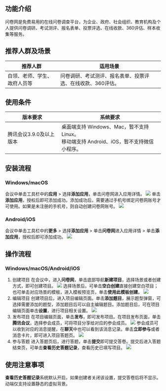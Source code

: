 ## 功能介绍
问卷网是免费易用的在线问卷调查平台，为企业、政府、社会组织、教育机构及个人提供问卷调研、考试测评、报名表单、投票评选、在线收款、360评估、样本收集等服务。

## 推荐人群及场景

| 推荐人群 | 适用场景 | 
|---------|---------|
| 白领、老师、学生、政府人员等 | 问卷调研、考试测评、报名表单、投票评选、在线收款、360评估。 | 

## 使用条件

| 版本要求 | 系统要求 | 
|---------|---------|
| 腾讯会议3.9.0及以上版本 | 桌面端支持 Windows、Mac，暂不支持 Linux。<br>移动端支持 Android、iOS，暂不支持微信小程序。 | 

## 安装流程
### Windows/macOS
会议中单击工具栏中的**应用** > 选择**添加应用**，单击问卷网进入应用详情。
![](https://qcloudimg.tencent-cloud.cn/raw/49f895bb0db444068537044b0659392e.png)
单击**添加应用**，授权后即可添加成功。添加成功后，需要通过手机号绑定问卷网账号才可使用。如果是未注册的手机号，则自动创建问卷网账号。
![](https://qcloudimg.tencent-cloud.cn/raw/517f5d367ff0428f307db06eb6146559.png)

### Android/iOS
会议中单击工具栏中的**更多** > 选择**添加应用** > 单击**问卷网**进入应用详情 > 单击**添加应用**，授权后即可添加成功。
![](https://qcloudimg.tencent-cloud.cn/raw/01a0a8e378ebdc0bf6c2931f38e5d58b.png)

## 操作流程
### Windows/macOS/Android/iOS
1. 创建项目
在会议中，进入**问卷网**，单击底部导航**新建项目**，选择场景或者创建方式，即可创建项目。
![](https://qcloudimg.tencent-cloud.cn/raw/07095ea06fd5e839338b1af67c675c40.png)
选择场景后，可单击**空白创建**直接创建空白项目；也可单击对应场景的模板，进入模板预览页，单击**使用此模板创建**。
![](https://qcloudimg.tencent-cloud.cn/raw/69d9ac7fc926d97c886f9d878816d675.png)
2. 编辑项目
创建项目后，进入项目编辑页面。单击**添加题目**，展示题型弹窗，可选择需要添加的题型，添加题目后可以自主编辑题目。添加题目后，可在项目编辑页面单击**设置**，进行项目相关设置。
![](https://qcloudimg.tencent-cloud.cn/raw/ffd185e204a9ffd73b5d00a711bc6bd3.png)
3. 发布项目
在项目编辑页面，单击**发布**，即可发布项目。在项目发布页面，单击**腾讯会议**，选择参会成员，可将项目分享给对应的参会成员。
![](https://qcloudimg.tencent-cloud.cn/raw/3e9de5a5332d4123968fea2c9ea3c855.png)
参会成员可以收到对应的消息提醒，在**聊天**中也可以看到该消息记录。单击**立即参与**或者消息卡片，即可进入项目答题页。
![](https://qcloudimg.tencent-cloud.cn/raw/1f4df164f36aec2805a872769c792096.png)
4. 参与答题
进入答题页后，进行答题，单击**提交**即可提交答卷。提交后进入答题结束页，可单击**查看历史答题记录**，查看历史已填写项目。
![](https://qcloudimg.tencent-cloud.cn/raw/d967bd966e1d491d84d552f3e9459c77.png)

## 使用注意事项
**查看历史答题记录**系统默认开启，如果创建者关闭该设置，提交答卷后将不显示。动端仅支持设置静态的虚拟背景。
